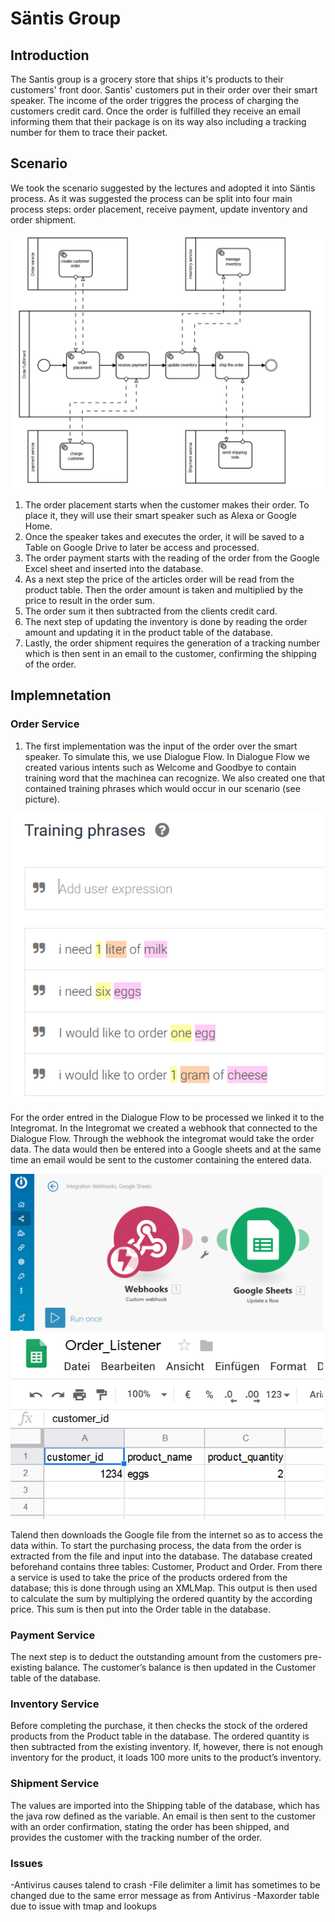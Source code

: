 # Säntis Group

## Introduction
The Santis group is a grocery store that ships it's products to their customers' front door. Santis' customers put in their order over their smart speaker. The income of the order triggres the process of charging the customers credit card. Once the order is fulfilled they receive an email informing them that their package is on its way also including a tracking number for them to trace their packet.

## Scenario
We took the scenario suggested by the lectures and adopted it into Säntis process. As it was suggested the process can be split into four main process steps: order placement, receive payment, update inventory and order shipment.

<img width="500" alt="Structure" src="images/ServiceStructure.png">

1. The order placement starts when the customer makes their order. To place it, they will use their smart speaker such as Alexa or Google Home.
2. Once the speaker takes and executes the order, it will be saved to a Table on Google Drive to later be access and processed.
3. The order payment starts with the reading of the order from the Google Excel sheet and inserted into the database. 
4. As a next step the price of the articles order will be read from the product table. Then the order amount is taken and multiplied by the price to result in the order sum.
5. The order sum it then subtracted from the clients credit card.
6. The next step of updating the inventory is done by reading the order amount and updating it in the product table of the database.
7. Lastly, the order shipment requires the generation of a tracking number which is then sent in an email to the customer, confirming the shipping of the order.
 

## Implemnetation
### Order Service
1.	The first implementation was the input of the order over the smart speaker. To simulate this, we use Dialogue Flow. In Dialogue Flow we created various intents such as Welcome and Goodbye to contain training word that the machinea can recognize. We also created one that contained training phrases which would occur in our scenario (see picture).

<img width="500" alt="Dialogue Flow" src="images/DialogueFlow.PNG">

For the order entred in the Dialogue Flow to be processed we linked it to the Integromat. In the Integromat we created a webhook that connected to the Dialogue Flow. Through the webhook the integromat would take the order data. The data would then be entered into a Google sheets and at the same time an email would be sent to the customer containing the entered data.

<img width="500"  alt="Integromat" src="images/Integromat.PNG">


<img width="500" alt="Google Sheet" src="images/GoogleTableOrder_Listener.PNG">

Talend then downloads the Google file from the internet so as to access the data within. To start the purchasing process, the data from the order is extracted from the file and input into the database. The database created beforehand contains three tables: Customer, Product and Order. 
From there a service is used to take the price of the products ordered from the database; this is done through using an XMLMap. This output is then used to calculate the sum by multiplying the ordered quantity by the according price. This sum is then put into the Order table in the database.  

### Payment Service
The next step is to deduct the outstanding amount from the customers pre-existing balance. The customer’s balance is then updated in the Customer table of the database.

### Inventory Service
Before completing the purchase, it then checks the stock of the ordered products from the Product table in the database. The ordered quantity is then subtracted from the existing inventory. If, however, there is not enough inventory for the product, it loads 100 more units to the product’s inventory. 

### Shipment Service
The values are imported into the Shipping table of the database, which has the java row defined as the variable. An email is then sent to the customer with an order confirmation, stating the order has been shipped, and provides the customer with the tracking number of the order.

### Issues
-Antivirus causes talend to crash
-File delimiter a limit has sometimes to be changed due to the same error message as from Antivirus
-Maxorder table due to issue with tmap and lookups